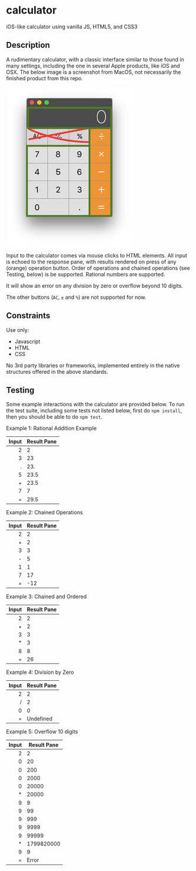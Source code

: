 # calculator
iOS-like calculator using vanilla JS, HTML5, and CSS3

## Description
A rudimentary calculator, with a classic interface similar to those found in many settings, including the one in several Apple products, like iOS and OSX. The below image is a screenshot from MacOS, not necessarily the finished product from this repo.

<img src='ExampleUI.png'>

Input to the calculator comes via mouse clicks to HTML elements.
All input is echoed to the response pane, with results rendered on press of any (orange) operation button. Order of operations and chained operations (see Testing, below) is be supported. Rational numbers are supported.

It will show an error on any division by zero or overflow beyond 10 digits.

The other buttons (` AC `, ` ± ` and ` % `) are not supported for now.

## Constraints
Use only:
- Javascript
- HTML
- CSS

No 3rd party libraries or frameworks, implemented entirely in the native structures offered in the above standards.

## Testing
Some example interactions with the calculator are provided below. To run the test suite, including some tests not listed below, first do `npm install`, then you should be able to do `npm test`.

Example 1: Rational Addition Example

| Input 	| Result Pane 	|
|------:	|-------------	|
| 2     	| 2           	|
| 3     	| 23          	|
| .     	| 23.         	|
| 5     	| 23.5        	|
| +     	| 23.5        	|
| 7     	| 7           	|
| =     	| 29.5        	|

Example 2: Chained Operations

| Input 	| Result Pane 	|
|------:	|-------------	|
| 2     	| 2           	|
| +     	| 2           	|
| 3     	| 3           	|
| -     	| 5           	|
| 1     	| 1           	|
| 7     	| 17          	|
| =     	| -12         	|

Example 3: Chained and Ordered

| Input 	| Result Pane 	|
|------:	|-------------	|
| 2     	| 2           	|
| +     	| 2           	|
| 3     	| 3           	|
| *     	| 3           	|
| 8     	| 8           	|
| =     	| 26          	|

Example 4: Division by Zero

| Input 	| Result Pane 	|
|------:	|-------------	|
| 2     	| 2           	|
| /     	| 2           	|
| 0     	| 0           	|
| =     	| Undefined   	|


Example 5: Overflow 10 digits

| Input 	| Result Pane 	|
|------:	|-------------	|
| 2     	| 2           	|
| 0     	| 20          	|
| 0     	| 200         	|
| 0     	| 2000        	|
| 0     	| 20000       	|
| *     	| 20000       	|
| 9     	| 9           	|
| 9     	| 99          	|
| 9     	| 999         	|
| 9     	| 9999        	|
| 9     	| 99999       	|
| *     	| 1799820000  	|
| 9     	| 9           	|
| =     	| Error       	|